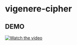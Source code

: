# vigenere-cipher

## DEMO
[![Watch the video](https://cdn.discordapp.com/attachments/492188265487532032/933759265997471785/unknown.png)](demo/vigenere-demo.mp4)